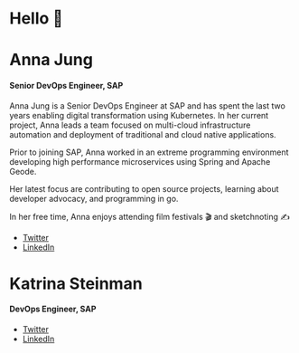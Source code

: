 # Hello 👋

# Anna Jung
#### Senior DevOps Engineer, SAP

Anna Jung is a Senior DevOps Engineer at SAP and has spent the last two years enabling
 digital transformation using Kubernetes. In her current project, Anna leads a team 
 focused on multi-cloud infrastructure automation and deployment of traditional and 
 cloud native applications.
 
 Prior to joining SAP, Anna worked in an extreme programming environment developing high 
 performance microservices using Spring and Apache Geode.

 Her latest focus are contributing to open source projects, learning about developer advocacy, 
 and programming in go.
 
 In her free time, Anna enjoys attending film festivals 🎬 and sketchnoting ✍️

- [Twitter](https://twitter.com/antheajung)
- [LinkedIn](https://www.linkedin.com/in/antheajung)

# Katrina Steinman
#### DevOps Engineer, SAP


- [Twitter]()
- [LinkedIn]()